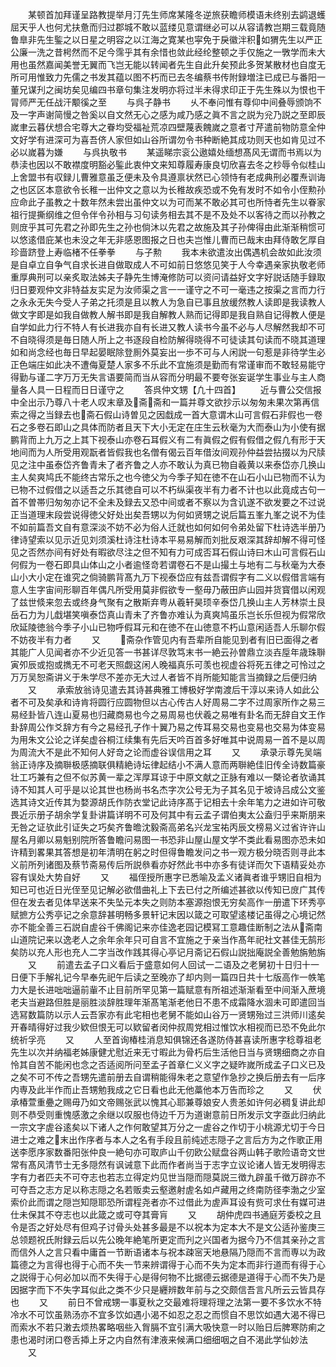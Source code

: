 <!-- { "loadSidebar": true } -->
　　某顿首加拜谨呈路教提举月汀先生师席某隆冬逆旅获瞻师模语未终别去鹢退蠖屈天乎人也何尤扶惫而归过郡城不敢以蓝缕见意谓继必可以从容请教岂期三载竟随鲁臯非先生鍳之以日星之明容之以江海之寛某也寜免于戾徽泮积如猬先生以严正公廉一洗之昔枵然而不足今霈乎其有余惜也敛此经纶整顿之手仅施之一斆学而未大用也虽然嘉闻美誉无翼而飞岂无能以转闻者先生自此升矣预此多贺某散材也自度无所可用惟致力先儒之书发其蕴以图不朽而已去冬编蔡书传附録増注已成已与番阳一董兄谋刋之闽坊矣见编四书章句集注发明亦将过半未得求印正于先生殊以为恨也干冐师严无任战汗颙徯之至
　　与呉子静书
　　乆不奉问惟有尊仰中间叠辱颁饷不及一字声谢简慢之咎奚以自文然无心之感为咸乃感之眞不言之説为兊乃説之至即辰嵗聿云暮伏想合宅尊大之眷均受福祉荒凉四壁蔑表餽嵗之意者寸芹遣前物防意全仲文好学有进深可为喜吾侪人家但如山谷所谓勿令书种断絶其成功则天也如肯见过不必以嵗暮为嫌
　　与呉执敬书
　　某遥睇宗衮公遨嬉处缅想髙风无谓而书焉以为恭渎也因以不敢襟度明豁必鍳此衷仲文来知尊履寿康良切欣喜去冬之杪辱令似桂山上舍盟书有収録儿曹雅意虽乏便未及令具遵禀状然已心领恃有老成典刑必覆焘训诲之也区区本意欲令长稚一出仲文之意以为长稚故疾恐或不免有发时不如令小侄勲孙应命此子虽教之十数年然未尝出虽仲文以为可而某不敢必其可也所恃者先生以眷家祖行提撕纲维之但令伴令孙相与习句读务相去其不是不及处不以客待之而以孙教之则庻乎其可先君之孙即先生之孙也倘沐以先君之故施及其子孙俾得由此渐渐稍惯可以悠逺借庇某也未没之年无非感恩图报之日也夫岂惟儿曹而已哉末由拜侍敢乞厚自珍啬跻登上寿临楮不任拳拳
　　与子勲
　　我本未欲遣汝出偶遇机会故如此汝须是自卓立自争气自求长进自做取成人不可如前日悠悠见笑于人今幸遇亲家执敬老师重厚典刑可以亲炙取法姊夫子静先生博淹修防可以资问请益好文字好説话随手録取归日要观仲文非特益友实足为汝师渠之言一一谨守之不可一毫违之按渠之言而力行之永永无失今受人子弟之托须是且以教人为急自已事且放缓然教人读即是我读教人做文字即是如我自做教人解书即是我自解教人熟而记得即是我自熟自记得教人便是自学如此力行不特人有长进我亦自有长进又教人读书今虽不必与人尽解然我却不可不自晓得须是毎日随人所上之书逐段自检防解得晓得不可徒读其句读而不晓其道理如和尚念经也毎日早起晏眠除登厠外莫妄出一歩不可与人闲説一句惹是非待学生必正色端庄如此决不遭侮夏楚人家多不乐此不宜施须是勤而有常谨审而不敢轻易能守得勤与谨二字万万无失言语要简而当从容而分明最不要夸张妄诞学生事业与主人商量各人具一日程而日日谨守之
　　答呉仲文甥【凢十四首】
　　近与曹公交信报中全出示乃尊八十老人叹末章及斋斋和一篇并尊文欲抄示以匆匆未果次第再信索之得之当録去也斋石假山诗曽见之因戱成一首大意谓木山可言假石非假也一卷石之多卷石即山之具体而防者且天下大小无定在庄生云秋毫为大而泰山为小使有据鹏背而上九万之上其下视泰山亦卷石耳假义有二有眞假之假有假借之假凢有形于天地间而为人所受用观翫者皆假我也名僧有偈云百年借汝间观孙仲益尝拈掇以为尺牍见之注中虽泰岱齐鲁青未了者齐鲁之人亦不敢认为真已物自羲黄以来泰岱亦几换山主人矣爽鸠氏不能终古常乐之也今徳父为今季子知在徳不在山石小山已物而不认为已物不过假借之以适吾之乐其徳自可以不朽纵渠夜半有力者不计也以此竟成古句一首不曽帯归匆匆亦记不全未及録去又恐中间或者不察以为含讥遂不欲发要之不过说正当道理末段尝说得徳父好处出矣吾甥以为何如贤甥之说后篇五峯九峯之说不为佳不如前篇吾文自有意深淡不妨不必为俗人迁就也如何如何令弟处留下杜诗选半册乃律诗望索以见示近见刘须溪杜诗注杜诗本平易易解而刘批反艰深其辞却解不得可怪见之否然亦间有好处有暇欲尽注之但不知有力可成否耳石假山诗曰木山可言假石山何假为一卷石即具山体山之小者逾怪竒若谓卷石不是山撮土与地有二与秋毫为大泰山小大小定在谁究之倘骑鹏背髙九万下视泰岱应有兹吾谓假字有二义以假借言端有意人生字宙间形聊百年偶凡所受用莫非假欲专一壑毋乃蔽田庐山园并货寳借以闲观了兹世倐来忽去或终身气聚有之散斯弃粤从羲轩昊顼辛泰岱几换山主人芳林崇土艮岳石力为儿戱堪笑嗔泰岱真山青未了齐鲁亦难认为真爽鸠虽乐岂长乐但视为假常欣欣延陵徳翁今季子小山已物呼假耳元和在徳不在山徳意不朽山意闲适吾人乐聊尔假不妨夜半有力者
　　又
　　斋杂作管见内有吾辈所自能见到者有旧已面得之者其能广人见闻者亦不少近见答一书甚详尽敦笃末书一絶云孙曽鼎立淡壵垕年歳珠聨寅夘辰或抱或擕无不可老天照觑这闲人晚福真乐可羡也视虚谷将死五律之可怜过之万万吴恕斋讲义于朱学尽不差亦无大过人者皆不肖所能知能言当摘録之后便归纳
　　又
　　承索放翁诗见遣去其诗甚典雅工博极好学南渡后干淳以来诗人如此公者不可及矣承和诗肯将圆行应圆物但以古心传古人好周易二字不过周家所作之易三易经卦皆八连山夏易也归藏商易也今之易周易也伏羲之易唯有卦名而无辞自文王作卦辞周公作爻辞方有今之易经孔子作十翼乃易之传耳易交易也变易也交易为体变易为用朱文公论之详矣虚谷桐江续集有先后天吟百首多好唯其中说周易一首不是以周为周流大不是此不知何人好竒之论而虚谷误信用之耳
　　又
　　承录示尊先吴端翁正诗序及摘聨极感摘联俱精絶诗坛律起结小不满人意而两聨絶佳旧传全诗数篇豪壮工巧兼有之但不似苏黄一辈之浑厚耳谅于中原文献之正脉有难以一槩论者欤诵其诗不知其人可乎是以论其世也杨尚书名杰字次公号无为子其名见于坡诗吕成公文鉴选其诗文近传其为婺源胡氏作防衣堂记此诗序髙于记相去十余年笔力之进如许可敬畏近示册子胡余学复卦讲篇详明不可及何其中有云孟子谓伯夷太公盍归乎来斯朋来无咎之证欤此引证失之巧矣齐鲁曕沈毅斋高弟名兴龙宝祐丙辰文榜易义过省许许山屋名月卿以易魁别院所答鲁瞻问易图一书恐非山屋山屋文学不类此看易图亦恐未如许精到畧果其答想是初年清明在躬之时但得鲁瞻发问之书一观方极分晓否则寻此本义前所列诸图及蔡节斋易传后所説叅看亦好然此书中亦多有徒详而欠下语精妥处亦容有误处大势自好
　　又
　　福侄授所惠字已悉喻及孟义诸眞者谁乎甥旧自相为知已可也近日光侄至见记解必欲借曲礼上下去已付之所编述甚欲以传知已庻广其传但在发去者见体早送来不失坠元本失之则防本塞源抱恨无穷矣高作一册遣下环秀亭赋摭方公秀亭记之余意辞甚明畅多景轩记末因以箴之可取望逺楼记虽得之心境记然亦不能全善三石説自虗谷千佛阁记来亦佳逸老园记模冩工意趣佳断制之法从斋南山道院记来以逸老人之余年余年只可自言不宜施之于亲当作髙年祀社文甚佳无鹄形矣防以充人形也充人二字当改作践其得心亭记月斋记石假山説拙庵説全善勉旃勉旃
　　又
　　前遣去孟子口义看后于盛意如何人回试一二语及之老舅初十日归十一日便下手解礼记今早奉先祀午后读之至晚亦了却内则一篇四日共十七版高作一帙笔力大是长进咄咄逼前軰不止目前所罕见第一篇赋意有所祖述渐渐看至中间渐入蔗境老夫当避路但胜是丽胜淡辞胜理年渐髙笔渐老他日不患不成霜降水涸未可即遣回当选冩数篇防以示人云吾家亦有此宅相也老舅不能如山谷万一贤甥殆过三洪师川逺矣开春晴得好过我少欵但恨无可以欵留者闵仲叔周党相过惟饮水相视而已恐不免此尔统祈孚亮
　　又
　　人至首询椿桂消息知俱锦还各遂防侍甚喜读所惠字稔尊祖老先生以次并纳福老姊康健尤慰近来无寸暇此为骨朽后生活他日当与贤甥细商之亦自怜其自苦不能闲也念之否适阅所问至孟子首章仁义义字之疑昨嵗所成孟子口义已及之矣不可不传之吾甥先遣前册去自谓稍能得朱老之意望作急抄之换后册去有一后序内専及此半作而止吾甥勉我成之它日看也此无他藁他本万告而珍之
　　又
　　伏承椿萱重疉之赐毋乃如文帝赐张武以愧其心耶兼尊娘安人贵恙如许何必稠复讲此却则不恭受则重愧感激之余继以叹服也侍边千万为道谢意前日所发示文字亟此归纳此一宗文字虗谷逺矣以下诸人之作何敢望其万分之一虗谷之作切于小桃源尤切于今日进士之难之末出作序者与本人之名有手段且前纯述志隠子之言后方为之作歌正用送李愿序家数番阳张仲良一絶句亦可取庐山千仞欧公赋盘谷两山韩子歌险语竒文世常有髙风清节士无多隠然有讽诫意下此而作者尚当于志字立议论诸人皆无发明得志字有力者匹夫不可夺志也若志立得定灼见世当隠而隠莫説三徴九辟虽千徴万辟亦不可夺吾之志方足以称志隠之名若贩卖云壑邀射虗名如卢藏用之终南防径李渤之少室索价此而谓之隠岂知隠耶恐所谓程尧者亦不过借此为虗声耳设有赀可求仕有媒可进仕未保其不夺志也以此箴之或可夺其膏肓
　　又
　　胡仲虎四书通庭芳委校之且令是否之好处尽有但鸡子讨骨头处甚多最是不以祝本为定本大不是文公适孙鉴庚三总领题祝氏附録云后以先公晚年絶笔所更定而刋之兴国者为据今乃不信其亲孙之言而信外人之言只看中庸首一节断语诸本与祝本疎宻天地悬隔乃隠而不言而専以为政篇德之为言得也得于心而不失一节来辨谓得于心而不失为定本而非行道而有得于心之説得于心何必加以而不失得于心是得何物不比据德云据德是道得于心而不失乃是因据字而下不失字耳似此之类不少只是纒辨数年前与之交颇信吾言凡所云云皆具存也
　　又
　　前日不曾戒甥一事夏秋之交最难将理将理之法第一要不多饮水不特冷水不可饮虽熟汤亦不宜多饮如遇小渴不如忍之忍之而惯自不思饮如遇大渴不得已而索水不若只潄去烦热畧略咽些入胷膈不宜引满大吸快意一时以贻日后脾寒防痢之患也渴时闭口卷舌揷上牙之内自然有津液来候满口细细咽之自不渴此学仙妙法
　　又
